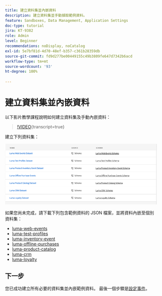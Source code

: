 ```yaml
---
title: 建立資料集並內嵌資料
description: 建立資料集並手動擷取範例資料。
feature: Sandboxes, Data Management, Application Settings
doc-type: tutorial
jira: KT-9382
role: Admin
level: Beginner
recommendations: noDisplay, noCatalog
exl-id: 5e7bf81d-4d70-48ef-b357-c361b28359db
source-git-commit: fd9d277be00449155c49b3809fe647d7342b6acd
workflow-type: tm+mt
source-wordcount: '93'
ht-degree: 100%

---
```


# 建立資料集並內嵌資料

以下影片教學課程說明如何建立資料集及手動內嵌資料：

>[!VIDEO](https://video.tv.adobe.com/v/334293?quality=12&learn=on){transcript=true}

建立下列資料集：

![建立資料集](/help/tutorial-configure-a-training-sandbox/assets/datasets.png)

如果您尚未完成，請下載下列包含範例資料的 JSON 檔案，並將資料內嵌至個別資料集：

* [luma-web-events](/help/tutorial-configure-a-training-sandbox/assets/luma-data/luma-web-events.json)
* [luma-test-profiles](/help/tutorial-configure-a-training-sandbox/assets/luma-data/luma-test-profiles.json)
* [luma-inventory-event](/help/tutorial-configure-a-training-sandbox/assets/luma-data/luma-inventory-events.json)
* [luma-offline-purchases](/help/tutorial-configure-a-training-sandbox/assets/luma-data/luma-offline-purchases.json)
* [luma-product-catalog](/help/tutorial-configure-a-training-sandbox/assets/luma-data/luma-product-catalog.json)
* [luma-crm](/help/tutorial-configure-a-training-sandbox/assets/luma-data/luma-crm.json)
* [luma-loyalty](/help/tutorial-configure-a-training-sandbox/assets/luma-data/luma-loyalty.json)


## 下一步

您已成功建立所有必要的資料集並內嵌範例資料。 最後一個步驟是[設定事件](/help/tutorial-configure-a-training-sandbox/configure-events.md)。
